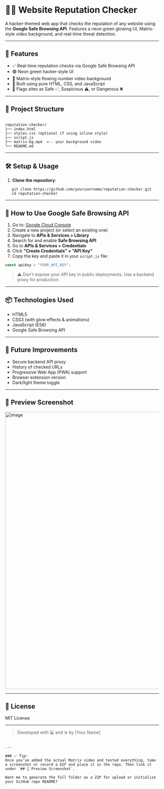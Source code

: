 # 🕵️‍♂️ Website Reputation Checker

A hacker-themed web app that checks the reputation of any website using the **Google Safe Browsing API**. Features a neon green glowing UI, Matrix-style video background, and real-time threat detection.

---

## 🚀 Features

- ✅ Real-time reputation checks via Google Safe Browsing API
- 🟢 Neon green hacker-style UI
- 🎥 Matrix-style flowing number video background
- 🧪 Built using pure HTML, CSS, and JavaScript
- 🔐 Flags sites as Safe ✅, Suspicious ⚠️, or Dangerous ❌

---

## 📁 Project Structure

```

reputation-checker/
├── index.html
├── styles.css (optional if using inline style)
├── script.js
├── matrix-bg.mp4  <-- your background video
└── README.md

````

---

## 🛠️ Setup & Usage

1. **Clone the repository**:
```
   git clone https://github.com/yourusername/reputation-checker.git
   cd reputation-checker
```

---

## 🔐 How to Use Google Safe Browsing API

1. Go to: [Google Cloud Console](https://console.cloud.google.com/)
2. Create a new project (or select an existing one)
3. Navigate to **APIs & Services > Library**
4. Search for and enable **Safe Browsing API**
5. Go to **APIs & Services > Credentials**
6. Click **"Create Credentials" > "API Key"**
7. Copy the key and paste it in your `script.js` file:

```javascript
const apiKey = "YOUR_API_KEY";
```

> ⚠️ Don't expose your API key in public deployments. Use a backend proxy for production.

---

## 📦 Technologies Used

* HTML5
* CSS3 (with glow effects & animations)
* JavaScript (ES6)
* Google Safe Browsing API

---

## 🧠 Future Improvements

* Secure backend API proxy
* History of checked URLs
* Progressive Web App (PWA) support
* Browser extension version
* Dark/light theme toggle

---

## 📸 Preview Screenshot

<img width="1260" height="908" alt="image" src="https://github.com/user-attachments/assets/748d69b6-35f0-4ee7-8f1e-370d2fdb36c7" />


---

## 📄 License

MIT License

---

> Developed with 💻 and ☕ by \[Your Name]

```

---

### ✅ Tip:
Once you’ve added the actual Matrix video and tested everything, take a screenshot or record a GIF and place it in the repo. Then link it under `## 📸 Preview Screenshot`.

Want me to generate the full folder as a ZIP for upload or initialize your GitHub repo README?
```
